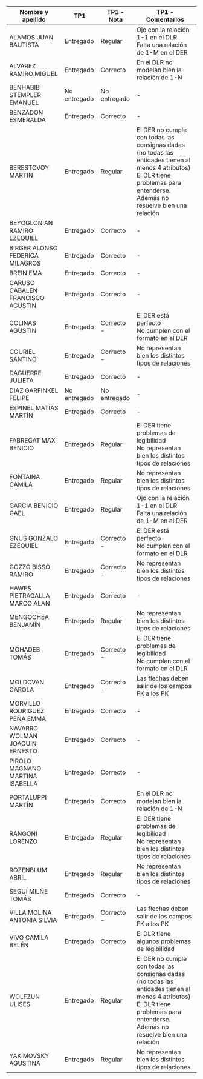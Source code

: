| Nombre y apellido                | TP1          | TP1 - Nota   | TP1 - Comentarios                                                                                                                                                                   |
| -------------------------------- | ------------ | ------------ | ----------------------------------------------------------------------------------------------------------------------------------------------------------------------------------- |
| ALAMOS JUAN BAUTISTA             | Entregado    | Regular      | Ojo con la relación 1-1 en el DLR<br>Falta una relación de 1-M en el DER                                                                                                            |
| ALVAREZ RAMIRO MIGUEL            | Entregado    | Correcto     | En el DLR no modelan bien la relación de 1-N                                                                                                                                        |
| BENHABIB STEMPLER EMANUEL        | No entregado | No entregado | \-                                                                                                                                                                                  |
| BENZADON ESMERALDA               | Entregado    | Correcto     | \-                                                                                                                                                                                  |
| BERESTOVOY MARTIN                | Entregado    | Regular      | El DER no cumple con todas las consignas dadas (no todas las entidades tienen al menos 4 atributos)<br>El DLR tiene problemas para entenderse. Además no resuelve bien una relación |
| BEYOGLONIAN RAMIRO EZEQUIEL      | Entregado    | Correcto     | \-                                                                                                                                                                                  |
| BIRGER ALONSO FEDERICA MILAGROS  | Entregado    | Correcto     | \-                                                                                                                                                                                  |
| BREIN EMA                        | Entregado    | Correcto     | \-                                                                                                                                                                                  |
| CARUSO CABALEN FRANCISCO AGUSTIN | Entregado    | Correcto     | \-                                                                                                                                                                                  |
| COLINAS AGUSTIN                  | Entregado    | Correcto \-  | El DER está perfecto<br>No cumplen con el formato en el DLR                                                                                                                         |
| COURIEL SANTINO                  | Entregado    | Correcto \-  | No representan bien los distintos tipos de relaciones                                                                                                                               |
| DAGUERRE JULIETA                 | Entregado    | Correcto     | \-                                                                                                                                                                                  |
| DIAZ GARFINKEL FELIPE            | No entregado | No entregado | \-                                                                                                                                                                                  |
| ESPINEL MATÍAS MARTÍN            | Entregado    | Correcto     | \-                                                                                                                                                                                  |
| FABREGAT MAX BENICIO             | Entregado    | Regular      | El DER tiene problemas de legibilidad<br>No representan bien los distintos tipos de relaciones                                                                                      |
| FONTAINA CAMILA                  | Entregado    | Regular      | No representan bien los distintos tipos de relaciones                                                                                                                               |
| GARCIA BENICIO GAEL              | Entregado    | Regular      | Ojo con la relación 1-1 en el DLR<br>Falta una relación de 1-M en el DER                                                                                                            |
| GNUS GONZALO EZEQUIEL            | Entregado    | Correcto \-  | El DER está perfecto<br>No cumplen con el formato en el DLR                                                                                                                         |
| GOZZO BISSO RAMIRO               | Entregado    | Correcto \-  | No representan bien los distintos tipos de relaciones                                                                                                                               |
| HAWES PIETRAGALLA MARCO ALAN     | Entregado    | Correcto     | \-                                                                                                                                                                                  |
| MENGOCHEA BENJAMÍN               | Entregado    | Regular      | No representan bien los distintos tipos de relaciones                                                                                                                               |
| MOHADEB TOMÁS                    | Entregado    | Correcto \-  | El DER tiene problemas de legibilidad<br>No cumplen con el formato en el DLR                                                                                                        |
| MOLDOVAN CAROLA                  | Entregado    | Correcto \-  | Las flechas deben salir de los campos FK a los PK                                                                                                                                   |
| MORVILLO RODRIGUEZ PEÑA EMMA     | Entregado    | Correcto     | \-                                                                                                                                                                                  |
| NAVARRO WOLMAN JOAQUIN ERNESTO   | Entregado    | Correcto     | \-                                                                                                                                                                                  |
| PIROLO MAGNANO MARTINA ISABELLA  | Entregado    | Correcto     | \-                                                                                                                                                                                  |
| PORTALUPPI MARTÍN                | Entregado    | Correcto     | En el DLR no modelan bien la relación de 1-N                                                                                                                                        |
| RANGONI LORENZO                  | Entregado    | Regular      | El DER tiene problemas de legibilidad<br>No representan bien los distintos tipos de relaciones                                                                                      |
| ROZENBLUM ABRIL                  | Entregado    | Regular      | No representan bien los distintos tipos de relaciones                                                                                                                               |
| SEGUÍ MILNE TOMÁS                | Entregado    | Correcto     | \-                                                                                                                                                                                  |
| VILLA MOLINA ANTONIA SILVIA      | Entregado    | Correcto \-  | Las flechas deben salir de los campos FK a los PK                                                                                                                                   |
| VIVO CAMILA BELÉN                | Entregado    | Correcto     | El DLR tiene algunos problemas de legibilidad                                                                                                                                       |
| WOLFZUN ULISES                   | Entregado    | Regular      | El DER no cumple con todas las consignas dadas (no todas las entidades tienen al menos 4 atributos)<br>El DLR tiene problemas para entenderse. Además no resuelve bien una relación |
| YAKIMOVSKY AGUSTINA              | Entregado    | Regular      | No representan bien los distintos tipos de relaciones                                                                                                                               |